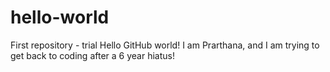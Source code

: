# hello-world
First repository - trial
Hello GitHub world! I am Prarthana, and I am trying to get back to coding after a 6 year hiatus!

